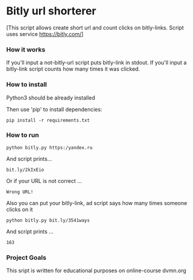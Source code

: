 # Bitly url shorterer

[This script allows create short url and count clicks on bitly-links. Script uses service https://bitly.com/]

### How it works
If you'll input a not-bitly-url script puts bitly-link in stdout.
If you'll input a bitly-link script counts how many times it was clicked.

### How to install

Python3 should be already installed

Then use 'pip' to install dependencies:

```
pip install -r requirements.txt
```

### How to run


``
python bitly.py https:/yandex.ru 
``

And script prints...

``
bit.ly/2kIxEio
`` 

Or if your URL is not correct ...

``
Wrong URL!
``

Also you can put your bitly-link, ad script says how many times someone clicks on it

``
python bitly.py bit.ly/3541ways
``

And script prints ...

``
163
``



### Project Goals

This sript is written for educational purposes on online-course dvmn.org

